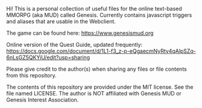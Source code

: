Hi! This is a personal collection of useful files for the online text-based MMORPG (aka MUD) called Genesis.
Currently contains javascript triggers and aliases that are usable in the Webclient.

The game can be found here: 
https://www.genesismud.org

Online version of the Quest Guide, updated frequently:
https://docs.google.com/document/d/1L1-f3_z-p-eQgaecmNyRty4qAlpSZq-6nLsGZ5QKYiU/edit?usp=sharing

Please give credit to the author(s) when sharing any files or file contents from this repository.

The contents of this repository are provided under the MIT license. See the file named LICENSE.
The author is NOT affiliated with Genesis MUD or Genesis Interest Association.
